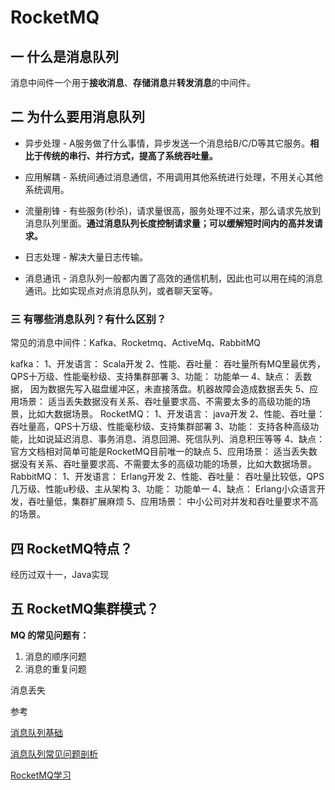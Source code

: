 # RocketMQ

## 一 什么是消息队列

消息中间件一个用于**接收消息**、**存储消息**并**转发消息**的中间件。



## 二 为什么要用消息队列

- 异步处理 - A服务做了什么事情，异步发送一个消息给B/C/D等其它服务。**相比于传统的串行、并行方式，提高了系统吞吐量。**

- 应用解耦 - 系统间通过消息通信，不用调用其他系统进行处理，不用关心其他系统调用。

- 流量削锋 - 有些服务(秒杀)，请求量很高，服务处理不过来，那么请求先放到消息队列里面。**通过消息队列长度控制请求量；可以缓解短时间内的高并发请求。**

- 日志处理 - 解决大量日志传输。

- 消息通讯 - 消息队列一般都内置了高效的通信机制，因此也可以用在纯的消息通讯。比如实现点对点消息队列，或者聊天室等。



### 三 有哪些消息队列？有什么区别？

常见的消息中间件：Kafka、Rocketmq、ActiveMq、RabbitMQ

kafka：
	1、开发语言：     Scala开发
	2、性能、吞吐量： 吞吐量所有MQ里最优秀，QPS十万级、性能毫秒级、支持集群部署
	3、功能：         功能单一
	4、缺点：         丢数据， 因为数据先写入磁盘缓冲区，未直接落盘。机器故障会造成数据丢失
	5、应用场景：     适当丢失数据没有关系、吞吐量要求高、不需要太多的高级功能的场景，比如大数据场景。
RocketMQ：
	1、开发语言：     java开发
	2、性能、吞吐量： 吞吐量高，QPS十万级、性能毫秒级、支持集群部署
	3、功能：         支持各种高级功能，比如说延迟消息、事务消息、消息回溯、死信队列、消息积压等等
	4、缺点：         官方文档相对简单可能是RocketMQ目前唯一的缺点
	5、应用场景：     适当丢失数据没有关系、吞吐量要求高、不需要太多的高级功能的场景，比如大数据场景。RabbitMQ：
	1、开发语言：     Erlang开发
	2、性能、吞吐量： 吞吐量比较低，QPS几万级、性能u秒级、主从架构
	3、功能：         功能单一
	4、缺点：         Erlang小众语言开发，吞吐量低，集群扩展麻烦
	5、应用场景：     中小公司对并发和吞吐量要求不高的场景。



## 四 RocketMQ特点？

经历过双十一，Java实现







## 五 RocketMQ集群模式？









**MQ 的常见问题有：**

1. 消息的顺序问题
2. 消息的重复问题

消息丢失







参考

[消息队列基础](https://juejin.im/post/5dd3ff85e51d453fe34dfcc5)

[消息队列常见问题剖析](https://zhuanlan.zhihu.com/p/93512474)

[RocketMQ学习](https://blog.csdn.net/dingshuo168/article/details/102970988)


